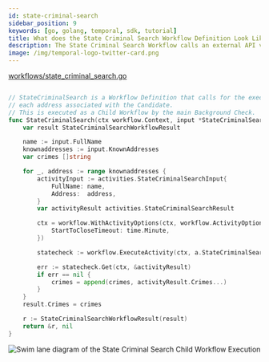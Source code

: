 ```yaml
---
id: state-criminal-search
sidebar_position: 9
keywords: [go, golang, temporal, sdk, tutorial]
title: What does the State Criminal Search Workflow Definition Look Like?
description: The State Criminal Search Workflow calls an external API via an Activity Execution and returns the results.
image: /img/temporal-logo-twitter-card.png
---
```


<!--SNIPSTART background-checks-state-criminal-workflow-definition-->
[workflows/state_criminal_search.go](https://github.com/temporalio/background-checks/blob/master/workflows/state_criminal_search.go)
```go

// StateCriminalSearch is a Workflow Definition that calls for the execution an Activity for
// each address associated with the Candidate.
// This is executed as a Child Workflow by the main Background Check.
func StateCriminalSearch(ctx workflow.Context, input *StateCriminalSearchWorkflowInput) (*StateCriminalSearchWorkflowResult, error) {
	var result StateCriminalSearchWorkflowResult

	name := input.FullName
	knownaddresses := input.KnownAddresses
	var crimes []string

	for _, address := range knownaddresses {
		activityInput := activities.StateCriminalSearchInput{
			FullName: name,
			Address:  address,
		}
		var activityResult activities.StateCriminalSearchResult

		ctx = workflow.WithActivityOptions(ctx, workflow.ActivityOptions{
			StartToCloseTimeout: time.Minute,
		})

		statecheck := workflow.ExecuteActivity(ctx, a.StateCriminalSearch, activityInput)

		err := statecheck.Get(ctx, &activityResult)
		if err == nil {
			crimes = append(crimes, activityResult.Crimes...)
		}
	}
	result.Crimes = crimes

	r := StateCriminalSearchWorkflowResult(result)
	return &r, nil
}

```
<!--SNIPEND-->

![Swim lane diagram of the State Criminal Search Child Workflow Execution](images/state-criminal-search-flow.svg)
